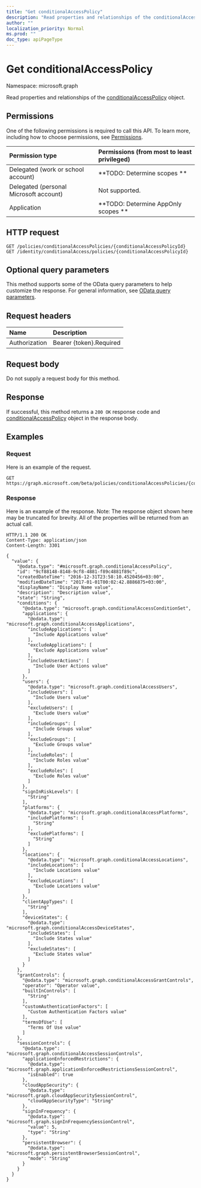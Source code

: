 ```yaml
---
title: "Get conditionalAccessPolicy"
description: "Read properties and relationships of the conditionalAccessPolicy object."
author: ""
localization_priority: Normal
ms.prod: ""
doc_type: apiPageType
---
```


# Get conditionalAccessPolicy

Namespace: microsoft.graph

Read properties and relationships of the [conditionalAccessPolicy](../resources/conditionalaccesspolicy.md) object.

## Permissions
One of the following permissions is required to call this API. To learn more, including how to choose permissions, see [Permissions](/concepts/permissions-reference.md).

|Permission type|Permissions (from most to least privileged)|
|:---|:---|
|Delegated (work or school account)|**TODO: Determine scopes **|
|Delegated (personal Microsoft account)|Not supported.|
|Application|**TODO: Determine AppOnly scopes **|

## HTTP request
<!-- {
  "blockType": "ignored"
}
-->
``` http
GET /policies/conditionalAccessPolicies/{conditionalAccessPolicyId}
GET /identity/conditionalAccess/policies/{conditionalAccessPolicyId}
```

## Optional query parameters
This method supports some of the OData query parameters to help customize the response. For general information, see [OData query parameters](/graph/query-parameters).

## Request headers
|Name|Description|
|:---|:---|
|Authorization|Bearer {token}.Required|

## Request body
Do not supply a request body for this method.

## Response
If successful, this method returns a `200 OK` response code and [conditionalAccessPolicy](../resources/conditionalaccesspolicy.md) object in the response body.

## Examples

### Request
Here is an example of the request.
<!-- {
  "blockType": "request",
  "name": "get_conditionalaccesspolicy"
}
-->
``` http
GET https://graph.microsoft.com/beta/policies/conditionalAccessPolicies/{conditionalAccessPolicyId}
```

### Response
Here is an example of the response. Note: The response object shown here may be truncated for brevity. All of the properties will be returned from an actual call.
<!-- {
  "blockType": "response",
  "truncated": true,
  "@odata.type": "microsoft.graph.conditionalAccessPolicy"
}
-->
``` http
HTTP/1.1 200 OK
Content-Type: application/json
Content-Length: 3301

{
  "value": {
    "@odata.type": "#microsoft.graph.conditionalAccessPolicy",
    "id": "9cf88148-8148-9cf8-4881-f89c4881f89c",
    "createdDateTime": "2016-12-31T23:58:10.4520456+03:00",
    "modifiedDateTime": "2017-01-01T00:02:42.8886875+03:00",
    "displayName": "Display Name value",
    "description": "Description value",
    "state": "String",
    "conditions": {
      "@odata.type": "microsoft.graph.conditionalAccessConditionSet",
      "applications": {
        "@odata.type": "microsoft.graph.conditionalAccessApplications",
        "includeApplications": [
          "Include Applications value"
        ],
        "excludeApplications": [
          "Exclude Applications value"
        ],
        "includeUserActions": [
          "Include User Actions value"
        ]
      },
      "users": {
        "@odata.type": "microsoft.graph.conditionalAccessUsers",
        "includeUsers": [
          "Include Users value"
        ],
        "excludeUsers": [
          "Exclude Users value"
        ],
        "includeGroups": [
          "Include Groups value"
        ],
        "excludeGroups": [
          "Exclude Groups value"
        ],
        "includeRoles": [
          "Include Roles value"
        ],
        "excludeRoles": [
          "Exclude Roles value"
        ]
      },
      "signInRiskLevels": [
        "String"
      ],
      "platforms": {
        "@odata.type": "microsoft.graph.conditionalAccessPlatforms",
        "includePlatforms": [
          "String"
        ],
        "excludePlatforms": [
          "String"
        ]
      },
      "locations": {
        "@odata.type": "microsoft.graph.conditionalAccessLocations",
        "includeLocations": [
          "Include Locations value"
        ],
        "excludeLocations": [
          "Exclude Locations value"
        ]
      },
      "clientAppTypes": [
        "String"
      ],
      "deviceStates": {
        "@odata.type": "microsoft.graph.conditionalAccessDeviceStates",
        "includeStates": [
          "Include States value"
        ],
        "excludeStates": [
          "Exclude States value"
        ]
      }
    },
    "grantControls": {
      "@odata.type": "microsoft.graph.conditionalAccessGrantControls",
      "operator": "Operator value",
      "builtInControls": [
        "String"
      ],
      "customAuthenticationFactors": [
        "Custom Authentication Factors value"
      ],
      "termsOfUse": [
        "Terms Of Use value"
      ]
    },
    "sessionControls": {
      "@odata.type": "microsoft.graph.conditionalAccessSessionControls",
      "applicationEnforcedRestrictions": {
        "@odata.type": "microsoft.graph.applicationEnforcedRestrictionsSessionControl",
        "isEnabled": true
      },
      "cloudAppSecurity": {
        "@odata.type": "microsoft.graph.cloudAppSecuritySessionControl",
        "cloudAppSecurityType": "String"
      },
      "signInFrequency": {
        "@odata.type": "microsoft.graph.signInFrequencySessionControl",
        "value": 5,
        "type": "String"
      },
      "persistentBrowser": {
        "@odata.type": "microsoft.graph.persistentBrowserSessionControl",
        "mode": "String"
      }
    }
  }
}
```

